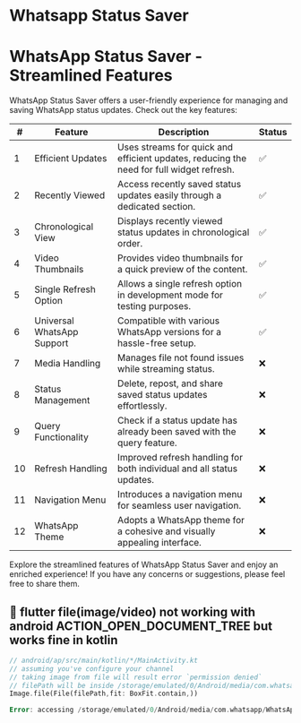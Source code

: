 # Whatsapp Status Saver

# WhatsApp Status Saver - Streamlined Features

WhatsApp Status Saver offers a user-friendly experience for managing and saving WhatsApp status updates. Check out the key features:

| #  | Feature                    | Description                                                                                        | Status |
| -- | -------------------------- | -------------------------------------------------------------------------------------------------- | ------ |
| 1  | Efficient Updates          | Uses streams for quick and efficient updates, reducing the need for full widget refresh.           | ✅     |
| 2  | Recently Viewed            | Access recently saved status updates easily through a dedicated section.                           | ✅     |
| 3  | Chronological View         | Displays recently viewed status updates in chronological order.                                    | ✅     |
| 4  | Video Thumbnails           | Provides video thumbnails for a quick preview of the content.                                      | ✅     |
| 5  | Single Refresh Option      | Allows a single refresh option in development mode for testing purposes.                           | ✅     |
| 6  | Universal WhatsApp Support | Compatible with various WhatsApp versions for a hassle-free setup.                                 | ✅     |
| 7  | Media Handling             | Manages file not found issues while streaming status.                                              | ❌     |
| 8  | Status Management          | Delete, repost, and share saved status updates effortlessly.                                       | ❌     |
| 9  | Query Functionality        | Check if a status update has already been saved with the query feature.                            | ❌     |
| 10 | Refresh Handling           | Improved refresh handling for both individual and all status updates.                              | ❌     |
| 11 | Navigation Menu            | Introduces a navigation menu for seamless user navigation.                                         | ❌     |
| 12 | WhatsApp Theme             | Adopts a WhatsApp theme for a cohesive and visually appealing interface.                           | ❌     |

Explore the streamlined features of WhatsApp Status Saver and enjoy an enriched experience! If you have any concerns or suggestions, please feel free to share them.


## :bug: flutter file(image/video) not working with android ACTION_OPEN_DOCUMENT_TREE but works fine in kotlin

```dart
// android/ap/src/main/kotlin/*/MainActivity.kt
// assuming you've configure your channel 
// taking image from file will result error `permission denied`
// filePath will be inside /storage/emulated/0/Android/media/com.whatsapp/WhatsApp/Media/
Image.file(File(filePath,fit: BoxFit.contain,))

Error: accessing /storage/emulated/0/Android/media/com.whatsapp/WhatsApp/Media/ Permission Denied
```
